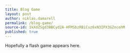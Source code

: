 ```yaml
---
title: Blog Game
layout: post
author: niklas.damarell
permalink: /blog-game/
source-id: 1kXdZSgd3BBCyd2A-HFMSbzRBiCuz6xN3IPX3GZncohM
published: true
---
```

Hopefully a flash game appears here.

<object width="700" height="500">

<param name="movie" value="http://media.y8.com/system/contents/17601/original/bloons.swf">

<embed
scr="http://media.y8.com/system/contents/17601/original/bloons.swf" width="700" height="500">

</object>
